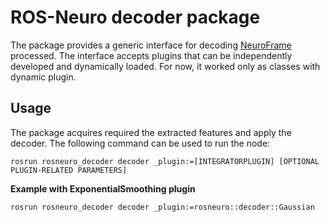 # ROS-Neuro decoder package
The package provides a generic interface for decoding [NeuroFrame](https://github.com/rosneuro/rosneuro_msgs) processed. The interface accepts plugins that can be independently developed and dynamically loaded.
For now, it worked only as classes with dynamic plugin.

## Usage
The package acquires required the extracted features and apply the decoder. The following command can be used to run the node:
```
rosrun rosneuro_decoder decoder _plugin:=[INTEGRATORPLUGIN] [OPTIONAL PLUGIN-RELATED PARAMETERS]
```
**Example with ExponentialSmoothing plugin**
```
rosrun rosneuro_decoder decoder _plugin:=rosneuro::decoder::Gaussian
```

